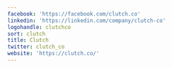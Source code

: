 ```yaml
---
facebook: 'https://facebook.com/clutch.co'
linkedin: 'https://linkedin.com/company/clutch-co'
logohandle: clutchco
sort: clutch
title: Clutch
twitter: clutch_co
website: 'https://clutch.co/'
---
```

